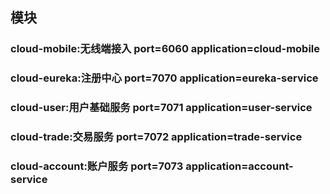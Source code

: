 ## 模块

### cloud-mobile:无线端接入 port=6060 application=cloud-mobile

### cloud-eureka:注册中心 port=7070 application=eureka-service

### cloud-user:用户基础服务 port=7071 application=user-service

### cloud-trade:交易服务 port=7072 application=trade-service

### cloud-account:账户服务 port=7073 application=account-service
